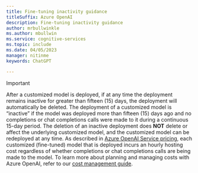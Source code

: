 ```yaml
---
title: Fine-tuning inactivity guidance
titleSuffix: Azure OpenAI
description: Fine-tuning inactivity guidance
author: mrbullwinkle 
ms.author: mbullwin 
ms.service: cognitive-services
ms.topic: include
ms.date: 04/05/2023
manager: nitinme
keywords: ChatGPT

---
```


> [!IMPORTANT]
> After a customized model is deployed, if at any time the deployment remains inactive for greater than fifteen (15) days, the deployment will automatically be deleted. The deployment of a customized model is “inactive” if the model was deployed more than fifteen (15) days ago and no completions or chat completions calls were made to it during a continuous 15-day period. The deletion of an inactive deployment does **NOT** delete or affect the underlying customized model, and the customized model can be redeployed at any time. As described in [Azure OpenAI Service pricing](https://azure.microsoft.com/pricing/details/cognitive-services/openai-service/), each customized (fine-tuned) model that is deployed incurs an hourly hosting cost regardless of whether completions or chat completions calls are being made to the model. To learn more about planning and managing costs with Azure OpenAI, refer to our [cost management guide](/azure/ai-services/openai/how-to/manage-costs#base-series-and-codex-series-fine-tuned-models). 
